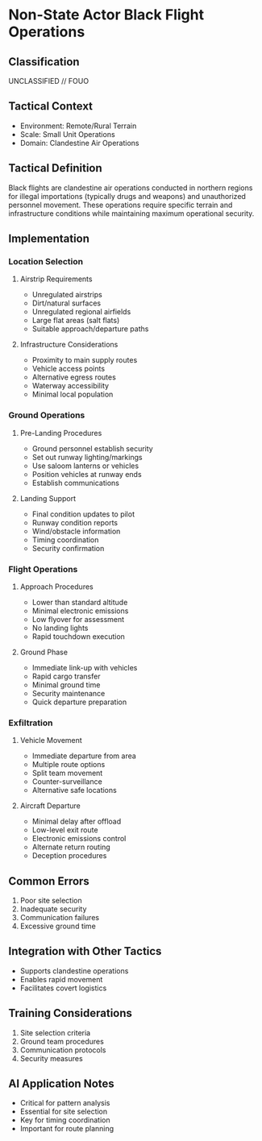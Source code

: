 # Non-State Actor Black Flight Operations

## Classification

UNCLASSIFIED // FOUO

## Tactical Context

- Environment: Remote/Rural Terrain
- Scale: Small Unit Operations
- Domain: Clandestine Air Operations

## Tactical Definition

Black flights are clandestine air operations conducted in northern regions for
illegal importations (typically drugs and weapons) and unauthorized personnel
movement. These operations require specific terrain and infrastructure
conditions while maintaining maximum operational security.

## Implementation

### Location Selection

1. Airstrip Requirements

   - Unregulated airstrips
   - Dirt/natural surfaces
   - Unregulated regional airfields
   - Large flat areas (salt flats)
   - Suitable approach/departure paths

2. Infrastructure Considerations
   - Proximity to main supply routes
   - Vehicle access points
   - Alternative egress routes
   - Waterway accessibility
   - Minimal local population

### Ground Operations

1. Pre-Landing Procedures

   - Ground personnel establish security
   - Set out runway lighting/markings
   - Use saloom lanterns or vehicles
   - Position vehicles at runway ends
   - Establish communications

2. Landing Support
   - Final condition updates to pilot
   - Runway condition reports
   - Wind/obstacle information
   - Timing coordination
   - Security confirmation

### Flight Operations

1. Approach Procedures

   - Lower than standard altitude
   - Minimal electronic emissions
   - Low flyover for assessment
   - No landing lights
   - Rapid touchdown execution

2. Ground Phase
   - Immediate link-up with vehicles
   - Rapid cargo transfer
   - Minimal ground time
   - Security maintenance
   - Quick departure preparation

### Exfiltration

1. Vehicle Movement

   - Immediate departure from area
   - Multiple route options
   - Split team movement
   - Counter-surveillance
   - Alternative safe locations

2. Aircraft Departure
   - Minimal delay after offload
   - Low-level exit route
   - Electronic emissions control
   - Alternate return routing
   - Deception procedures

## Common Errors

1. Poor site selection
2. Inadequate security
3. Communication failures
4. Excessive ground time

## Integration with Other Tactics

- Supports clandestine operations
- Enables rapid movement
- Facilitates covert logistics

## Training Considerations

1. Site selection criteria
2. Ground team procedures
3. Communication protocols
4. Security measures

## AI Application Notes

- Critical for pattern analysis
- Essential for site selection
- Key for timing coordination
- Important for route planning
